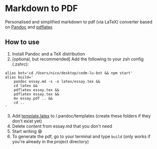 # Markdown to PDF

Personalised and simplified markdown to pdf (via LaTeX) converter based on [Pandoc](https://pandoc.org) and [pdflatex](https://www.latex-project.org)

## How to use

1. Install Pandoc and a TeX distribution
2. [optional, but recommended] Add the following to your zsh config (.zshrc):
```
alias bot='cd /Users/nico/desktop/codm-lu-bot && npm start'
alias build='
	pandoc essay.md -s -o latex/essay.tex && 
	cd latex && 
	pdflatex essay.tex && 
	pdflatex essay.tex &&
	mv essay.pdf .. &&
	cd ..
'
```
3. Add [template.latex](template.latex) to /.pandoc/templates (create these folders if they don't exist yet)
4. Delete content from essay.md that you don't need
5. Start writing :smile:
6. To generate the pdf, go to your terminal and type `build` (only works if you're already in the project directory)
